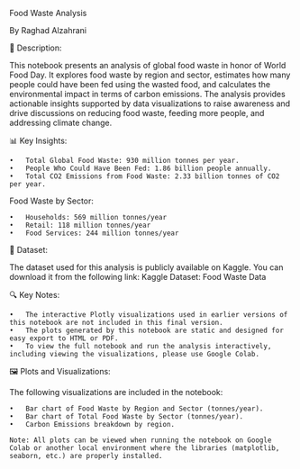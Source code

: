 Food Waste Analysis

By Raghad Alzahrani

📖 Description:

This notebook presents an analysis of global food waste in honor of World Food Day. It explores food waste by region and sector, estimates how many people could have been fed using the wasted food, and calculates the environmental impact in terms of carbon emissions. The analysis provides actionable insights supported by data visualizations to raise awareness and drive discussions on reducing food waste, feeding more people, and addressing climate change.

📊 Key Insights:

	•	Total Global Food Waste: 930 million tonnes per year.
	•	People Who Could Have Been Fed: 1.86 billion people annually.
	•	Total CO2 Emissions from Food Waste: 2.33 billion tonnes of CO2 per year.

Food Waste by Sector:

	•	Households: 569 million tonnes/year
	•	Retail: 118 million tonnes/year
	•	Food Services: 244 million tonnes/year

📂 Dataset:

The dataset used for this analysis is publicly available on Kaggle. You can download it from the following link:
Kaggle Dataset: Food Waste Data


🔍 Key Notes:

	•	The interactive Plotly visualizations used in earlier versions of this notebook are not included in this final version.
	•	The plots generated by this notebook are static and designed for easy export to HTML or PDF.
	•	To view the full notebook and run the analysis interactively, including viewing the visualizations, please use Google Colab.

🖼️ Plots and Visualizations:

The following visualizations are included in the notebook:

	•	Bar chart of Food Waste by Region and Sector (tonnes/year).
	•	Bar chart of Total Food Waste by Sector (tonnes/year).
	•	Carbon Emissions breakdown by region.

	Note: All plots can be viewed when running the notebook on Google Colab or another local environment where the libraries (matplotlib, seaborn, etc.) are properly installed.
